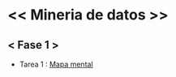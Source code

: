 # <<     Mineria de datos     >>

## <   Fase 1   >

- Tarea 1 : [Mapa mental](https://github.com/xthaliax/mineriaa/blob/main/MapaMental_1_1941494.pdf)

